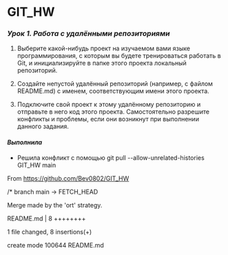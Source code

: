 # GIT_HW

### _Урок 1. Работа с удалёнными репозиториями_

1. Выберите какой-нибудь проект на изучаемом вами языке программирования, с которым вы будете тренироваться работать в Git, и инициализируйте в папке этого проекта локальный репозиторий.

2. Создайте непустой удалённый репозиторий (например, с файлом README.md) с именем, соответствующим имени этого проекта.

3. Подключите свой проект к этому удалённому репозиторию и отправьте в него код этого проекта. Самостоятельно разрешите конфликты и проблемы, если они возникнут при выполнении данного задания.

#### _Выполнила_

- Решила конфликт с помощью
  git pull --allow-unrelated-histories GIT_HW main

From https://github.com/Bev0802/GIT_HW

/\* branch main -> FETCH_HEAD

Merge made by the 'ort' strategy.

README.md | 8 ++++++++

1 file changed, 8 insertions(+)

create mode 100644 README.md
